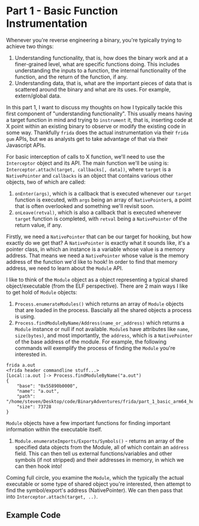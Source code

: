 # Part 1 - Basic Function Instrumentation

Whenever you're reverse engineering a binary, you're typically trying to 
achieve two things:
1. Understanding functionality, that is, how does the binary work and at a finer-grained level, 
what are specific functions doing. This includes understanding the inputs to a function,
the internal functionality of the function, and the return of the function, if any.
2. Understanding data, that is, what are the important pieces of data that is 
scattered around the binary and what are its uses. For example, extern/global data.


In this part 1, I want to discuss my thoughts on how I typically tackle this
first component of "understanding functionality". This usually means having 
a target function in mind and trying to `instrument` it, that is,
inserting code at X point within an existing binary to observe or modify 
the existing code in some way. Thankfully `frida` does the actual 
instrumentation via their `frida gum` APIs, but we as analysts get to 
take advantage of that via their Javascript APIs.


For basic interception of calls to X function, we'll need to use the 
`Interceptor` object and its API.
The main function we'll be using is:
`Interceptor.attach(target, callbacks[, data])`,
where `target` is a `NativePointer` and `callbacks` is an object that contains various
other objects, two of which are called: 
1. `onEnter(args)`, which is a callback that is executed whenever our `target` function is executed, 
with `args` being an array of `NativePointer`s, a point that is often overlooked and something we'll
revisit soon.
2. `onLeave(retval)`, which is also a callback that is executed whenever `target` function is completed,
with `retval` being a `NativePointer` of the return value, if any.


Firstly, we need a `NativePointer` that can be our target for hooking, but how exactly do we get that?
A `NativePointer` is exactly what it sounds like, it's a pointer class, in which an instance is a 
variable whose value is a memory address. That means we need a `NativePointer` whose value is
the memory address of the function we'd like to hook! In order to find that memory address, we need to 
learn about the `Module` API.

I like to think of the `Module` object as a object representing a 
typical shared object/executable (from the ELF perspective). 
There are 2 main ways I like to get hold of `Module` objects:
1. `Process.enumerateModules()` which returns an array of `Module` objects
that are loaded in the process. Bascially all the shared objects a process is using.
2. `Process.findModuleByName/Address(name_or_address)` which returns a
`Module` instance or null if not available. 
`Module`s have attributes like `name`, `size(bytes)`, and most importantly,
the `address`, which is a `NativePointer` of the base address of the module.
For example, the following commands will exemplify the process of finding 
the `Module` you're interested in.
```
frida a.out
<frida header commandline stuff...>
[Local::a.out ]-> Process.findModuleByName("a.out")
{
    "base": "0x55890b0000",
    "name": "a.out",
    "path": "/home/steven/Desktop/code/BinaryAdventures/frida/part_1_basic_arm64_hooking/a.out",
    "size": 73728
}
```

`Module` objects have a few important functions for finding important
information within the executable itself.
1. `Module.enumerateImports/Exports/Symbols()` - returns an array of 
the specified data objects from the Module, all of which contain an 
`address` field. This can then tell us external 
functions/variables and other symbols (if not stripped) and their addresses 
in memory, in which we can then hook into! 

Coming full circle, you examine the `Module`, which the typically the actual executable
or some type of shared object you're interested,
then attempt to find the symbol/export's address (NativePointer). We
can then pass that into `Interceptor.attach(target, ..)`.

## Example Code

